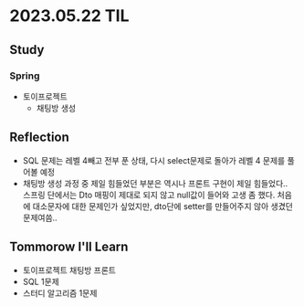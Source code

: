 # 2023.05.22 TIL

## Study
### Spring
- 토이프로젝트
  - 채팅방 생성
## Reflection
- SQL 문제는 레벨 4빼고 전부 푼 상태, 다시 select문제로 돌아가 레벨 4 문제를 풀어볼 예정
- 채팅방 생성 과정 중 제일 힘들었던 부분은 역시나 프론트 구현이 제일 힘들었다.. 스프링 단에서는 Dto 매핑이 제대로 되지 않고 null값이 들어와 고생 좀 했다.
처음에 대소문자에 대한 문제인가 싶었지만, dto단에 setter를 만들어주지 않아 생겼던 문제여씀..
## Tommorow I'll Learn
- 토이프로젝트 채팅방 프론트
- SQL 1문제
- 스터디 알고리즘 1문제


